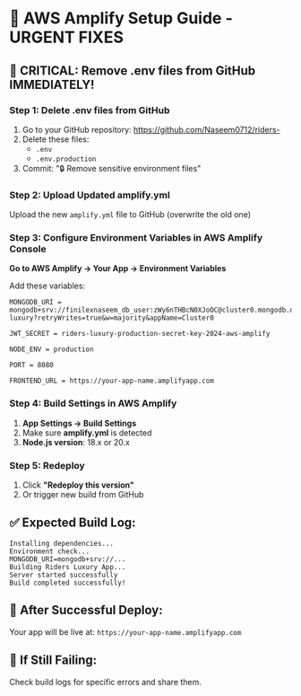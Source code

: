 # 🚨 AWS Amplify Setup Guide - URGENT FIXES

## 🔴 CRITICAL: Remove .env files from GitHub IMMEDIATELY!

### Step 1: Delete .env files from GitHub
1. Go to your GitHub repository: https://github.com/Naseem0712/riders-
2. Delete these files:
   - `.env` 
   - `.env.production`
3. Commit: "🔒 Remove sensitive environment files"

### Step 2: Upload Updated amplify.yml
Upload the new `amplify.yml` file to GitHub (overwrite the old one)

### Step 3: Configure Environment Variables in AWS Amplify Console

**Go to AWS Amplify → Your App → Environment Variables**

Add these variables:

```
MONGODB_URI = mongodb+srv://finilexnaseem_db_user:zWy6nTHBcN0XJoOC@cluster0.mongodb.net/riders-luxury?retryWrites=true&w=majority&appName=Cluster0

JWT_SECRET = riders-luxury-production-secret-key-2024-aws-amplify

NODE_ENV = production

PORT = 8080

FRONTEND_URL = https://your-app-name.amplifyapp.com
```

### Step 4: Build Settings in AWS Amplify
1. **App Settings → Build Settings**
2. Make sure **amplify.yml** is detected
3. **Node.js version**: 18.x or 20.x

### Step 5: Redeploy
1. Click **"Redeploy this version"** 
2. Or trigger new build from GitHub

## ✅ Expected Build Log:
```
Installing dependencies...
Environment check...
MONGODB_URI=mongodb+srv://...
Building Riders Luxury App...
Server started successfully
Build completed successfully!
```

## 🚀 After Successful Deploy:
Your app will be live at: `https://your-app-name.amplifyapp.com`

## 🔧 If Still Failing:
Check build logs for specific errors and share them.
